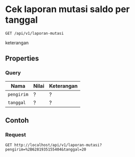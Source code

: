 # Cek laporan mutasi saldo per tanggal
```http
GET /api/v1/laporan-mutasi
```
keterangan
## Properties
### Query
Nama  | Nilai | Keterangan
--- | --- | ---
<code>pengirim</code> | ? | ?
<code>tanggal</code> | ? | ?

## Contoh

### Request
```http
GET http://localhost/api/v1/laporan-mutasi?pengirim=%2B6281935155404&tanggal=20
```
